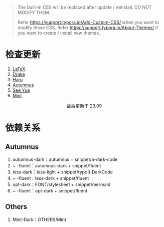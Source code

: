 > The built-in CSS will be replaced after update / reinstall, DO NOT MODIFY THEM.
>
> Refer https://support.typora.io/Add-Custom-CSS/ when you want to modify those CSS.
> Refer https://support.typora.io/About-Themes/ if you want to create / install new themes. 

# 检查更新

1. [LaTeX](https://github.com/Keldos-Li/typora-latex-theme/releases)
2. [Drake](https://github.com/liangjingkanji/DrakeTyporaTheme/releases)
3. [Haru](https://github.com/LSTM-Kirigaya/typora-haru-theme/releases)
4. [Autumnus](https://github.com/Soanguy/typora-theme-autumnus/releases)
5. [See Yue](https://github.com/jinghu-moon/typora-see-yue-theme/releases)
6. [Mint](https://theme.typora.io/theme/Mint/)

<center>最后更新于 23.09</center>

# 依赖关系

## Autumnus

1. autumnus-dark：autumnus + snippet/a-dark-code
2. ~ -fluent：autumnus-dark + snippet/fluent
3. less-dark：less-light + snippet/typo|l-DarkCode
4. ~ -fluent：less-dark + snippet/fluent
5. opt-dark：FONT/stylesheet + snippet/mermaid
6. ~ -fluent：opt-dark + snippet/fluent

## Others

1. Mint-Dark：OTHERS/Mint